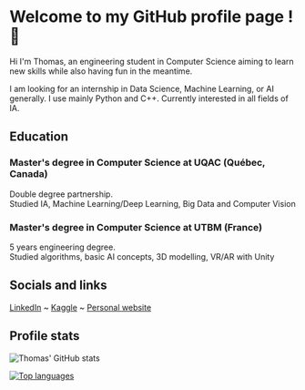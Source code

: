 # Welcome to my GitHub profile page ! 👋

Hi I'm Thomas, an engineering student in Computer Science aiming to learn new skills while also having fun in the meantime.

I am looking for an internship in Data Science, Machine Learning, or AI generally.
I use mainly Python and C++. Currently interested in all fields of IA.

## Education
### Master's degree in Computer Science at UQAC (Québec, Canada)  
Double degree partnership.  
Studied IA, Machine Learning/Deep Learning, Big Data and Computer Vision

### Master's degree in Computer Science at UTBM (France)  
5 years engineering degree.  
Studied algorithms, basic AI concepts, 3D modelling, VR/AR with Unity  

## Socials and links

[LinkedIn](https://www.linkedin.com/in/tsirvent/) ~ [Kaggle](https://www.kaggle.com/thomassirvent) ~ [Personal website](https://www.tsirvent.com)  

## Profile stats

![Thomas' GitHub stats](https://github-readme-stats.vercel.app/api?username=LargeWaffle&show_icons=true&theme=dracula)  
  
[![Top languages](https://github-readme-stats.vercel.app/api/top-langs/?username=LargeWaffle&hide_progress=true)](https://github.com/LargeWaffle/LargeWaffle/)

<!--
**DefrostedWaffle/DefrostedWaffle** is a ✨ _special_ ✨ repository because its `README.md` (this file) appears on your GitHub profile.

